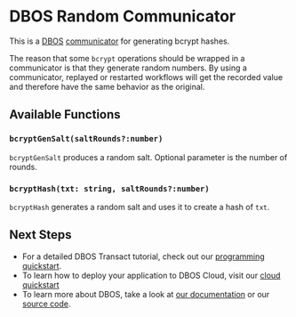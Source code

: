 # DBOS Random Communicator

This is a [DBOS](https://docs.dbos.dev/) [communicator](https://docs.dbos.dev/tutorials/communicator-tutorial) for generating bcrypt hashes.

The reason that some `bcrypt` operations should be wrapped in a communicator is that they generate random numbers.  By using a communicator, replayed or restarted workflows will get the recorded value and therefore have the same behavior as the original.

## Available Functions

### `bcryptGenSalt(saltRounds?:number)`
`bcryptGenSalt` produces a random salt.  Optional parameter is the number of rounds.

### `bcryptHash(txt: string, saltRounds?:number)`
`bcryptHash` generates a random salt and uses it to create a hash of `txt`.

## Next Steps
- For a detailed DBOS Transact tutorial, check out our [programming quickstart](https://docs.dbos.dev/getting-started/quickstart-programming).
- To learn how to deploy your application to DBOS Cloud, visit our [cloud quickstart](https://docs.dbos.dev/getting-started/quickstart-cloud/)
- To learn more about DBOS, take a look at [our documentation](https://docs.dbos.dev/) or our [source code](https://github.com/dbos-inc/dbos-transact).
